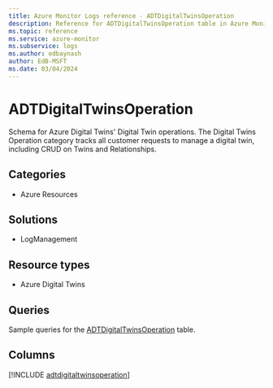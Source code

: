 ```yaml
---
title: Azure Monitor Logs reference - ADTDigitalTwinsOperation
description: Reference for ADTDigitalTwinsOperation table in Azure Monitor Logs.
ms.topic: reference
ms.service: azure-monitor
ms.subservice: logs
ms.author: edbaynash
author: EdB-MSFT
ms.date: 03/04/2024
---
```


# ADTDigitalTwinsOperation

Schema for Azure Digital Twins' Digital Twin operations. The Digital Twins Operation category tracks all customer requests to manage a digital twin, including CRUD on Twins and Relationships.


## Categories

- Azure Resources

## Solutions

- LogManagement

## Resource types

- Azure Digital Twins

## Queries

 Sample queries for the [ADTDigitalTwinsOperation](/azure/azure-monitor/reference/queries/adtdigitaltwinsoperation) table.


## Columns
  
[!INCLUDE [adtdigitaltwinsoperation](.././tables/includes/adtdigitaltwinsoperation-include.md)]
